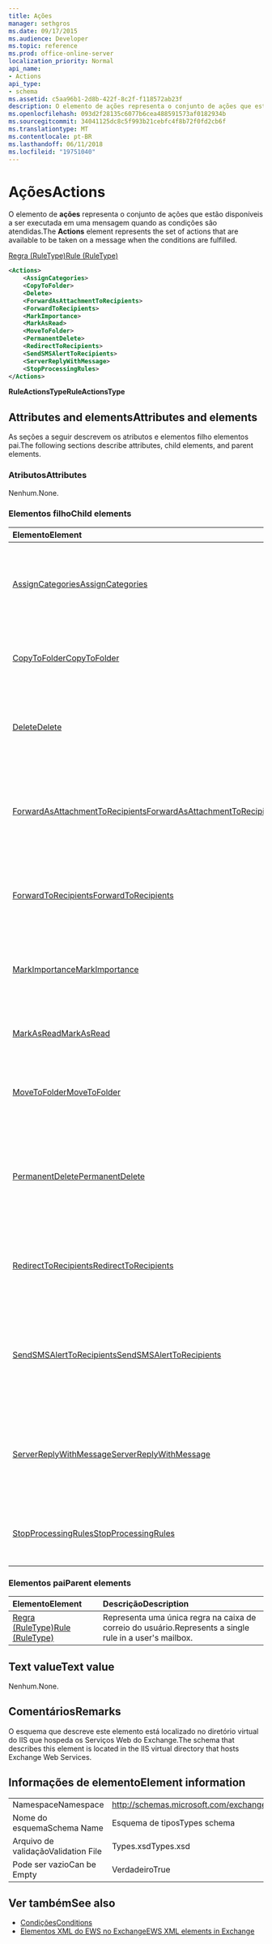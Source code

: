 ```yaml
---
title: Ações
manager: sethgros
ms.date: 09/17/2015
ms.audience: Developer
ms.topic: reference
ms.prod: office-online-server
localization_priority: Normal
api_name:
- Actions
api_type:
- schema
ms.assetid: c5aa96b1-2d8b-422f-8c2f-f118572ab23f
description: O elemento de ações representa o conjunto de ações que estão disponíveis a ser executada em uma mensagem quando as condições são atendidas.
ms.openlocfilehash: 093d2f28135c6077b6cea488591573af0182934b
ms.sourcegitcommit: 34041125dc8c5f993b21cebfc4f8b72f0fd2cb6f
ms.translationtype: MT
ms.contentlocale: pt-BR
ms.lasthandoff: 06/11/2018
ms.locfileid: "19751040"
---
```

# <a name="actions"></a><span data-ttu-id="5ea2e-103">Ações</span><span class="sxs-lookup"><span data-stu-id="5ea2e-103">Actions</span></span>

<span data-ttu-id="5ea2e-104">O elemento de **ações** representa o conjunto de ações que estão disponíveis a ser executada em uma mensagem quando as condições são atendidas.</span><span class="sxs-lookup"><span data-stu-id="5ea2e-104">The **Actions** element represents the set of actions that are available to be taken on a message when the conditions are fulfilled.</span></span> 
  
[<span data-ttu-id="5ea2e-105">Regra (RuleType)</span><span class="sxs-lookup"><span data-stu-id="5ea2e-105">Rule (RuleType)</span></span>](rule-ruletype.md)
  
```XML
<Actions>
    <AssignCategories>
    <CopyToFolder>
    <Delete>
    <ForwardAsAttachmentToRecipients>
    <ForwardToRecipients>
    <MarkImportance>
    <MarkAsRead>
    <MoveToFolder>
    <PermanentDelete>
    <RedirectToRecipients>
    <SendSMSAlertToRecipients>
    <ServerReplyWithMessage>
    <StopProcessingRules>
</Actions>
```

 <span data-ttu-id="5ea2e-106">**RuleActionsType**</span><span class="sxs-lookup"><span data-stu-id="5ea2e-106">**RuleActionsType**</span></span>
## <a name="attributes-and-elements"></a><span data-ttu-id="5ea2e-107">Attributes and elements</span><span class="sxs-lookup"><span data-stu-id="5ea2e-107">Attributes and elements</span></span>

<span data-ttu-id="5ea2e-108">As seções a seguir descrevem os atributos e elementos filho elementos pai.</span><span class="sxs-lookup"><span data-stu-id="5ea2e-108">The following sections describe attributes, child elements, and parent elements.</span></span>
  
### <a name="attributes"></a><span data-ttu-id="5ea2e-109">Atributos</span><span class="sxs-lookup"><span data-stu-id="5ea2e-109">Attributes</span></span>

<span data-ttu-id="5ea2e-110">Nenhum.</span><span class="sxs-lookup"><span data-stu-id="5ea2e-110">None.</span></span>
  
### <a name="child-elements"></a><span data-ttu-id="5ea2e-111">Elementos filho</span><span class="sxs-lookup"><span data-stu-id="5ea2e-111">Child elements</span></span>

|<span data-ttu-id="5ea2e-112">**Elemento**</span><span class="sxs-lookup"><span data-stu-id="5ea2e-112">**Element**</span></span>|<span data-ttu-id="5ea2e-113">**Descrição**</span><span class="sxs-lookup"><span data-stu-id="5ea2e-113">**Description**</span></span>|
|:-----|:-----|
|[<span data-ttu-id="5ea2e-114">AssignCategories</span><span class="sxs-lookup"><span data-stu-id="5ea2e-114">AssignCategories</span></span>](assigncategories.md) <br/> |<span data-ttu-id="5ea2e-115">Representa as categorias que estão marcadas em mensagens de email.</span><span class="sxs-lookup"><span data-stu-id="5ea2e-115">Represents the categories that are stamped on e-mail messages.</span></span>  <br/> |
|[<span data-ttu-id="5ea2e-116">CopyToFolder</span><span class="sxs-lookup"><span data-stu-id="5ea2e-116">CopyToFolder</span></span>](copytofolder.md) <br/> |<span data-ttu-id="5ea2e-117">Identifica a ID da pasta que serão copiados para itens de email.</span><span class="sxs-lookup"><span data-stu-id="5ea2e-117">Identifies the ID of the folder that e-mail items will be copied to.</span></span>  <br/> |
|[<span data-ttu-id="5ea2e-118">Delete</span><span class="sxs-lookup"><span data-stu-id="5ea2e-118">Delete</span></span>](delete.md) <br/> |<span data-ttu-id="5ea2e-119">Indica se as mensagens devem ser movidos para a pasta Itens excluídos.</span><span class="sxs-lookup"><span data-stu-id="5ea2e-119">Indicates whether messages are to be moved to the Deleted Items folder.</span></span>  <br/> |
|[<span data-ttu-id="5ea2e-120">ForwardAsAttachmentToRecipients</span><span class="sxs-lookup"><span data-stu-id="5ea2e-120">ForwardAsAttachmentToRecipients</span></span>](forwardasattachmenttorecipients.md) <br/> |<span data-ttu-id="5ea2e-121">Indica os endereços de email ao qual as mensagens devem ser encaminhadas como anexos.</span><span class="sxs-lookup"><span data-stu-id="5ea2e-121">Indicates the e-mail addresses to which messages are to be forwarded as attachments.</span></span>  <br/> |
|[<span data-ttu-id="5ea2e-122">ForwardToRecipients</span><span class="sxs-lookup"><span data-stu-id="5ea2e-122">ForwardToRecipients</span></span>](forwardtorecipients.md) <br/> |<span data-ttu-id="5ea2e-123">Indica os endereços de email ao qual as mensagens devem ser encaminhadas.</span><span class="sxs-lookup"><span data-stu-id="5ea2e-123">Indicates the e-mail addresses to which messages are to be forwarded.</span></span>  <br/> |
|[<span data-ttu-id="5ea2e-124">MarkImportance</span><span class="sxs-lookup"><span data-stu-id="5ea2e-124">MarkImportance</span></span>](markimportance.md) <br/> |<span data-ttu-id="5ea2e-125">Especifica a importância que deve ser marcada em mensagens.</span><span class="sxs-lookup"><span data-stu-id="5ea2e-125">Specifies the importance that is to be stamped on messages.</span></span>  <br/> |
|[<span data-ttu-id="5ea2e-126">MarkAsRead</span><span class="sxs-lookup"><span data-stu-id="5ea2e-126">MarkAsRead</span></span>](markasread.md) <br/> |<span data-ttu-id="5ea2e-127">Indica se as mensagens devem ser marcados como lidos.</span><span class="sxs-lookup"><span data-stu-id="5ea2e-127">Indicates whether messages are to be marked as read.</span></span>  <br/> |
|[<span data-ttu-id="5ea2e-128">MoveToFolder</span><span class="sxs-lookup"><span data-stu-id="5ea2e-128">MoveToFolder</span></span>](movetofolder.md) <br/> |<span data-ttu-id="5ea2e-129">Identifica a ID da pasta que serão movidos para itens de email.</span><span class="sxs-lookup"><span data-stu-id="5ea2e-129">Identifies the ID of the folder that e-mail items will be moved to.</span></span>  <br/> |
|[<span data-ttu-id="5ea2e-130">PermanentDelete</span><span class="sxs-lookup"><span data-stu-id="5ea2e-130">PermanentDelete</span></span>](permanentdelete.md) <br/> |<span data-ttu-id="5ea2e-131">Indica se as mensagens devem ser excluídos permanentemente e não são salvas na pasta Itens excluídos.</span><span class="sxs-lookup"><span data-stu-id="5ea2e-131">Indicates whether messages are to be permanently deleted and not saved to the Deleted Items folder.</span></span>  <br/> |
|[<span data-ttu-id="5ea2e-132">RedirectToRecipients</span><span class="sxs-lookup"><span data-stu-id="5ea2e-132">RedirectToRecipients</span></span>](redirecttorecipients.md) <br/> |<span data-ttu-id="5ea2e-133">Indica os endereços de email para os quais as mensagens devem ser redirecionados.</span><span class="sxs-lookup"><span data-stu-id="5ea2e-133">Indicates the e-mail addresses to which messages are to be redirected.</span></span>  <br/> |
|[<span data-ttu-id="5ea2e-134">SendSMSAlertToRecipients</span><span class="sxs-lookup"><span data-stu-id="5ea2e-134">SendSMSAlertToRecipients</span></span>](sendsmsalerttorecipients.md) <br/> |<span data-ttu-id="5ea2e-135">Indica os números de telefone celular para o qual um alerta do serviço SMS (Short Message) será enviado.</span><span class="sxs-lookup"><span data-stu-id="5ea2e-135">Indicates the mobile phone numbers to which a Short Message Service (SMS) alert is to be sent.</span></span>  <br/> |
|[<span data-ttu-id="5ea2e-136">ServerReplyWithMessage</span><span class="sxs-lookup"><span data-stu-id="5ea2e-136">ServerReplyWithMessage</span></span>](serverreplywithmessage.md) <br/> |<span data-ttu-id="5ea2e-137">Indica.</span><span class="sxs-lookup"><span data-stu-id="5ea2e-137">Indicates.</span></span> <span data-ttu-id="5ea2e-138">a ID da mensagem modelo que deve ser enviado como uma resposta às mensagens de entrada.</span><span class="sxs-lookup"><span data-stu-id="5ea2e-138">the ID of the template message that is to be sent as a reply to incoming messages.</span></span>  <br/> |
|[<span data-ttu-id="5ea2e-139">StopProcessingRules</span><span class="sxs-lookup"><span data-stu-id="5ea2e-139">StopProcessingRules</span></span>](stopprocessingrules.md) <br/> |<span data-ttu-id="5ea2e-140">Indica se as regras subsequentes devem ser avaliadas.</span><span class="sxs-lookup"><span data-stu-id="5ea2e-140">Indicates whether subsequent rules are to be evaluated.</span></span>  <br/> |
   
### <a name="parent-elements"></a><span data-ttu-id="5ea2e-141">Elementos pai</span><span class="sxs-lookup"><span data-stu-id="5ea2e-141">Parent elements</span></span>

|<span data-ttu-id="5ea2e-142">**Elemento**</span><span class="sxs-lookup"><span data-stu-id="5ea2e-142">**Element**</span></span>|<span data-ttu-id="5ea2e-143">**Descrição**</span><span class="sxs-lookup"><span data-stu-id="5ea2e-143">**Description**</span></span>|
|:-----|:-----|
|[<span data-ttu-id="5ea2e-144">Regra (RuleType)</span><span class="sxs-lookup"><span data-stu-id="5ea2e-144">Rule (RuleType)</span></span>](rule-ruletype.md) <br/> |<span data-ttu-id="5ea2e-145">Representa uma única regra na caixa de correio do usuário.</span><span class="sxs-lookup"><span data-stu-id="5ea2e-145">Represents a single rule in a user's mailbox.</span></span>  <br/> |
   
## <a name="text-value"></a><span data-ttu-id="5ea2e-146">Text value</span><span class="sxs-lookup"><span data-stu-id="5ea2e-146">Text value</span></span>

<span data-ttu-id="5ea2e-147">Nenhum.</span><span class="sxs-lookup"><span data-stu-id="5ea2e-147">None.</span></span>
  
## <a name="remarks"></a><span data-ttu-id="5ea2e-148">Comentários</span><span class="sxs-lookup"><span data-stu-id="5ea2e-148">Remarks</span></span>

<span data-ttu-id="5ea2e-149">O esquema que descreve este elemento está localizado no diretório virtual do IIS que hospeda os Serviços Web do Exchange.</span><span class="sxs-lookup"><span data-stu-id="5ea2e-149">The schema that describes this element is located in the IIS virtual directory that hosts Exchange Web Services.</span></span>
  
## <a name="element-information"></a><span data-ttu-id="5ea2e-150">Informações de elemento</span><span class="sxs-lookup"><span data-stu-id="5ea2e-150">Element information</span></span>

|||
|:-----|:-----|
|<span data-ttu-id="5ea2e-151">Namespace</span><span class="sxs-lookup"><span data-stu-id="5ea2e-151">Namespace</span></span>  <br/> |http://schemas.microsoft.com/exchange/services/2006/types  <br/> |
|<span data-ttu-id="5ea2e-152">Nome do esquema</span><span class="sxs-lookup"><span data-stu-id="5ea2e-152">Schema Name</span></span>  <br/> |<span data-ttu-id="5ea2e-153">Esquema de tipos</span><span class="sxs-lookup"><span data-stu-id="5ea2e-153">Types schema</span></span>  <br/> |
|<span data-ttu-id="5ea2e-154">Arquivo de validação</span><span class="sxs-lookup"><span data-stu-id="5ea2e-154">Validation File</span></span>  <br/> |<span data-ttu-id="5ea2e-155">Types.xsd</span><span class="sxs-lookup"><span data-stu-id="5ea2e-155">Types.xsd</span></span>  <br/> |
|<span data-ttu-id="5ea2e-156">Pode ser vazio</span><span class="sxs-lookup"><span data-stu-id="5ea2e-156">Can be Empty</span></span>  <br/> |<span data-ttu-id="5ea2e-157">Verdadeiro</span><span class="sxs-lookup"><span data-stu-id="5ea2e-157">True</span></span>  <br/> |
   
## <a name="see-also"></a><span data-ttu-id="5ea2e-158">Ver também</span><span class="sxs-lookup"><span data-stu-id="5ea2e-158">See also</span></span>

- [<span data-ttu-id="5ea2e-159">Condições</span><span class="sxs-lookup"><span data-stu-id="5ea2e-159">Conditions</span></span>](conditions.md)
- [<span data-ttu-id="5ea2e-160">Elementos XML do EWS no Exchange</span><span class="sxs-lookup"><span data-stu-id="5ea2e-160">EWS XML elements in Exchange</span></span>](ews-xml-elements-in-exchange.md)

